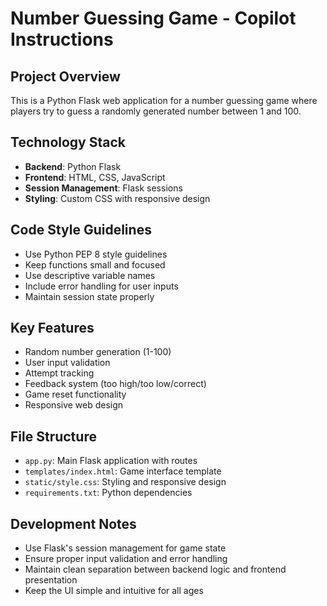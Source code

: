 <!-- Use this file to provide workspace-specific custom instructions to Copilot. For more details, visit https://code.visualstudio.com/docs/copilot/copilot-customization#_use-a-githubcopilotinstructionsmd-file -->

# Number Guessing Game - Copilot Instructions

## Project Overview
This is a Python Flask web application for a number guessing game where players try to guess a randomly generated number between 1 and 100.

## Technology Stack
- **Backend**: Python Flask
- **Frontend**: HTML, CSS, JavaScript
- **Session Management**: Flask sessions
- **Styling**: Custom CSS with responsive design

## Code Style Guidelines
- Use Python PEP 8 style guidelines
- Keep functions small and focused
- Use descriptive variable names
- Include error handling for user inputs
- Maintain session state properly

## Key Features
- Random number generation (1-100)
- User input validation
- Attempt tracking
- Feedback system (too high/too low/correct)
- Game reset functionality
- Responsive web design

## File Structure
- `app.py`: Main Flask application with routes
- `templates/index.html`: Game interface template
- `static/style.css`: Styling and responsive design
- `requirements.txt`: Python dependencies

## Development Notes
- Use Flask's session management for game state
- Ensure proper input validation and error handling
- Maintain clean separation between backend logic and frontend presentation
- Keep the UI simple and intuitive for all ages
